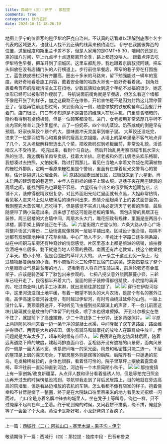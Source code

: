 ```yaml
---
title: 西域行（三）：伊宁 - 那拉提
comments: true
categories: 快门狂按
date: 2024-10-11 18:26:19
---
```

地图上伊宁的位置写的是伊犁哈萨克自治州，不认真的话看难以理解到底哪个名字代表的区域更大，也就让人找不到正确的线索来预约酒店。
伊宁在我国很靠西的位置，这里经度和斯里兰卡差不多，但是人家用的是GMT+5:30，咱用的还是北京的加八时间，早上九点半十点退房离开全季，路上都还没啥人。
跟着点评去吃伊犁特色早餐，把车开到了旧城区。这里车都乱停，我也跟着京牌叔叔阿姨，把车头斜放在没有店铺门头的人行横道上。步行前往早餐店，窄窄的巷子旁在打围施工，蓝色铁皮栅栏只有齐腰高，圈出十多米的马路来，留下勉强能过一辆车的宽度。我好奇地看着施工内容，戴着安全帽的哈族大哥也一脸好奇看着我。
拐角处裹着希贾布的瘦瘦清洁女工在扫地，少数民族妇女到这个年纪不发福的很少，她这体形已经可以被形容作瘦弱了。
导航说面前街角就是早餐店，但怎么看这个墙都不像是开张了的样子，加之这段路正在维修，开始害怕是不是因为封路这儿暂停营业了。但是再往前走拐过弯，来到街角另一侧，随意停放的铁皮晚餐车后面餐厅开着门。店门很旧，门口有不知道是不是店员的维族人在玩手机。门里昏昏暗暗的，隐约看得到有桌椅板凳，但是一位顾客都没有。进门，女老板用非常浓厚几乎听不出内容的维普让我往里屋坐。点了一份奶茶，四个羊肉蒸饺。奶茶咸咸的倒是早有预期，好家伙蒸饺个顶个的大，膻味直冲天灵盖窜到帽子里。
大蒸饺还没吃完，进来了一位穿羽绒背心和紧身裤的瘦高北京姐姐，从墙上的菜单里毫不客气地点评了几个，又从老板解释里选出几个菜，把收款码怼到老板面前，非常没礼貌，活该咱汉人不受待见。
吃完出来，看到个马自达。
然后开始乱晃考察西域市民水深火热的生活。路边偶有羊肉专卖店，挂着大羊排。店老板和外面儿俩老头欢乐畅聊，我想凑过去拍照，又怕挨揍。路过打围那儿，看见仨当地人拿着文件袋在爬满植物的栅栏外排队，定睛一看原来栅栏里是个警局，里面有仨穿着反光交警背心的警察，估计是隔这儿处理业务。
![](https://i04.cc/r/070f0b299k566733dc00b3c010a92359.jpeg)
原路返回走出居民区，过街就来到了六星街。尚未启用的建筑旁的巷道里，中年人在斜挂的绳子上晾衣服。这巷子夹在两座建筑的高墙之间，能找到阳光也算是不容易。
六星街有个出名的俄罗斯大姐面包店，店铺不大，装修得很精致很复杂，对比外面阳光灿烂里面就有点黑，大姐非常热情，看见客人进来马上就从玻璃后的操作间出来，热情介绍起桌子上的各式面饼面包。我刚整完大蒸饺哪儿还吃得下，但是感觉不买点儿啥必定浇灭了老板的热情，最后随便带了俩小玩意出来，后来想了想这可能是老板的策略。
面包店旁的民居正在装修，两三层楼的大白墙中间，两扇木头大门，雕花细致有规律，里面是座两层小洋楼，脚手架上俩学徒正在干活。
![](https://i04.cc/r/5f0ad6879te0e3b17de5416cf75063a3.jpg)
六星街跟六芒星似的，六条大路从中心广场将整片街区六等份，二级街道就像蛛网一层层平铺出来。区域设计很合理，每隔不远都有规划空地种植了花草树植。中心广场人不少，毕竟比十字路口还多两条路，站在中间铜马车旁还有种奇妙的恍惚感觉。片区里基本上都是旅游的店铺，旅拍餐饮酒吧书店居多，剩下就是当地人经营的民宿。南面还有片老教堂，找这个教堂找了半天。楼小小的，但是合围出的草坪大大的。
从一条主干道走到另一条上，经过植物藤蔓荫蔽的小径，有小商贩将火三轮停在民宿门口买菜，这突然变成了整个六星街商业气息最贫瘠的地方。
还看到有人将自行车骑进来，前后轮旁还有金属架子，应该是骑游卸下了驮包出来参观的。
七扭八拐又意外绕回藤蔓小径，三轮车已经开走了，民宿都半开着大门，里面的房子装修得都很精致，小院摆的满满的。吃过商业味儿的手工冰淇淋，就出发前往那拉提了。
![](https://i04.cc/r/daec5ef57q22d1f9dac854a3294258ff.jpg)
![](https://i04.cc/r/3258d1979s96bc8cfc1017530c9b4e83.jpeg)
穿行在伊犁河谷中，这里河流滋润土地平缓，有着一眼望不到头的大片农场，是那个有名的塞外江南。高伊高速沿着河谷北侧，有时越过伊犁河，有时弯曲绕过延伸的山包。一路上没什么车，我顶着限速开，不时听见飞虫撞到挡风玻璃上的声音，不一会儿前面这块儿玻璃就全是蚊虫的尸体留下的线条，喷了水也很难擦掉。
开到吐尔根实在憋不住了，就提前下了高速撒野，少二十块钱多二十分钟，还多两张照片。
![](https://i04.cc/r/51e696999hf4afe7c5d51f141dfe2799.jpg)
平原上两排防风林间夹着一边一条干净的混凝土水渠，中间隆起了双车道路面，路面维护得很好，两旁是大片的农田，偶尔有骑马和骑摩托的放牧人在路肩放牛放羊。但问题就是大车太多了，超车的时候有点吓人。
![](https://i04.cc/r/7da4e43b9ha8c92cdcfd1e00d10bd12d.jpeg)
民宿建在路边防风林后面，随着远离道路下降的坡度，建起两排直面山谷、互相错开没有遮挡的山景房，面向风景的一侧是一面大落地窗，也是房间唯一的采光面，风景和私密性只能二选一。下层的屋顶是上层的露天阳台，下层房屋外则是民宿的后院。后院养有一只邋遢的鸵鸟，毛发稀稀拉拉的，身体也很脏，看着怪可怜的。院子里草坪上摆放着露营桌椅，草坪往前一直延伸直到河边，河边有一个木质简陋小秋千。
![](https://i04.cc/r/bafd8a7b4s0074bb7c4a7d08093a0ace.jpeg)
![](https://i04.cc/r/917429a77i5e671de5eb4018c2eb5fe9.jpg)
那拉提镇上有一家创新/改良新疆菜，从点评人数和评分看着挺诱人的，但是等拍完日照金山再开过去的时候愣是没找到，导航带我走到了背后民居路上，目的地就在旁边高高的院墙里，但是看路边堆放的农机的车辆，怎么看都不像有店家的样子。抱着侥幸和不甘愣是绕了一整圈，终于是在大院缺口往里百来米的地方看见发光招牌一闪而过。
门口全是身着名牌冲锋衣的城里人，坐在凳子上等叫号。俺也一样，只不过俺穿不起鸟在车上坐着。终于轮到俺的时候，又问我拼不拼桌，俺不拼，俺就多等了一会坐了个大桌。黄油卡瓦斯好喝，小龙虾烤包子香疯了。

---

上一篇：[西域行（二）：阿拉山口 - 赛里木湖 - 果子沟 - 伊宁](https://gaoryrt.com/2024/10-11-journeytothewest1/)

敬请期待下一篇：西域行（四）：那拉提 - 独库中段 - 巴音布鲁克
